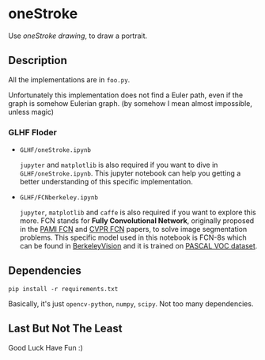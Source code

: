 # oneStroke

Use *oneStroke drawing*, to draw a portrait. 

## Description

All the implementations are in `foo.py`. 

Unfortunately this implementation does not find a Euler path, even if the graph is somehow Eulerian graph. (by somehow I mean almost impossible, unless magic) 

### GLHF Floder

- `GLHF/oneStroke.ipynb`

    `jupyter` and `matplotlib` is also required if you want to dive in `GLHF/oneStroke.ipynb`. This jupyter notebook can help you getting a better understanding of this specific implementation.

- `GLHF/FCNberkeley.ipynb`

    `jupyter`, `matplotlib` and `caffe` is also required if you want to explore this more. FCN stands for **Fully Convolutional Network**, originally proposed in the [PAMI FCN](https://arxiv.org/abs/1605.06211) and [CVPR FCN](http://www.cv-foundation.org/openaccess/content_cvpr_2015/html/Long_Fully_Convolutional_Networks_2015_CVPR_paper.html) papers, to solve image segmentation problems. This specific model used in this notebook is FCN-8s which can be found in [BerkeleyVision](https://github.com/shelhamer/fcn.berkeleyvision.org) and it is trained on [PASCAL VOC dataset](http://host.robots.ox.ac.uk/pascal/VOC/).

## Dependencies

```pip install -r requirements.txt```

Basically, it's just `opencv-python`, `numpy`, `scipy`. Not too many dependencies. 

## Last But Not The Least
Good Luck Have Fun :)

